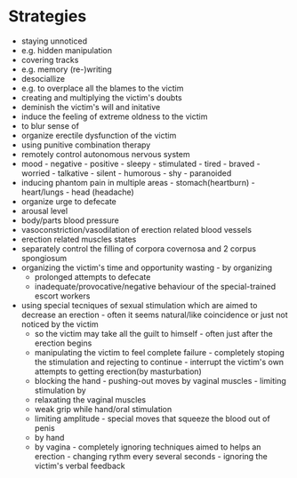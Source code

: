 # Strategies
- staying unnoticed
 - e.g. hidden manipulation
- covering tracks
 - e.g. memory (re-)writing
- desociallize
 - e.g. to overplace all the blames to the victim
- creating and multiplying the victim's doubts
- deminish the victim's will and initative
- induce the feeling of extreme oldness to the victim
- to blur sense of
- organize erectile dysfunction of the victim
 - using punitive combination therapy
  - remotely control autonomous nervous system
   - mood
    - negative
    - positive
    - sleepy
    - stimulated
    - tired
    - braved
    - worried
    - talkative
    - silent
    - humorous
    - shy
    - paranoided
   - inducing phantom pain in multiple areas
    - stomach(heartburn)
    - heart/lungs
    - head (headache)
   - organize urge to defecate
   - arousal level
   - body/parts blood pressure
   - vasoconstriction/vasodilation of erection related blood vessels
   - erection related muscles states
   - separately control the filling of corpora covernosa and 2 corpus spongiosum
   - organizing the victim's time and opportunity wasting
    - by organizing
     - prolonged attempts to defecate
     - inadequate/provocative/negative behaviour of the special-trained escort workers
   - using special tecniques of sexual stimulation which are aimed to decrease an erection
    - often it seems natural/like coincidence or just not noticed by the victim
     - so the victim may take all the guilt to himself
    - often just after the erection begins
     - manipulating the victim to feel complete failure
    - completely stoping the stimulation and rejecting to continue
    - interrupt the victim's own attempts to getting erection(by masturbation)
     - blocking the hand
    - pushing-out moves by vaginal muscles
    - limiting stimulation by
     - relaxating the vaginal muscles
     - weak grip while hand/oral stimulation
     - limiting amplitude
    - special moves that squeeze the blood out of penis
     - by hand
     - by vagina
    - completely ignoring techniques aimed to helps an erection
    - changing rythm every several seconds
    - ignoring the victim's verbal feedback

